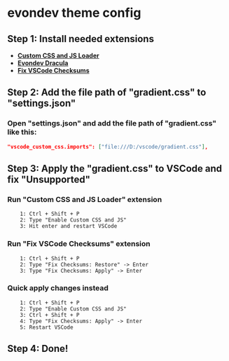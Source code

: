 # evondev theme config

## Step 1: Install needed extensions

- [**Custom CSS and JS Loader**](https://marketplace.visualstudio.com/items?itemName=be5invis.vscode-custom-css)
- [**Evondev Dracula**](https://marketplace.visualstudio.com/items?itemName=evondev.dracula-high-contrast)
- [**Fix VSCode Checksums**](https://marketplace.visualstudio.com/items?itemName=lehni.vscode-fix-checksums)

## Step 2: Add the file path of "gradient.css" to "settings.json"

### Open "settings.json" and add the file path of "gradient.css" like this:

```json
"vscode_custom_css.imports": ["file:///D:/vscode/gradient.css"],
```

## Step 3: Apply the "gradient.css" to VSCode and fix "Unsupported"

### Run "Custom CSS and JS Loader" extension

```console
	1: Ctrl + Shift + P
	2: Type "Enable Custom CSS and JS"
	3: Hit enter and restart VSCode
```

### Run "Fix VSCode Checksums" extension

```console
	1: Ctrl + Shift + P
	2: Type "Fix Checksums: Restore" -> Enter
	3: Type "Fix Checksums: Apply" -> Enter
```

### Quick apply changes instead

```console
	1: Ctrl + Shift + P
	2: Type "Enable Custom CSS and JS"
	3: Ctrl + Shift + P
	4: Type "Fix Checksums: Apply" -> Enter
	5: Restart VSCode
```

## Step 4: Done!
